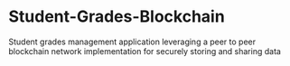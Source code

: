 # Student-Grades-Blockchain
Student grades management application leveraging a peer to peer blockchain network implementation for securely storing and sharing data
